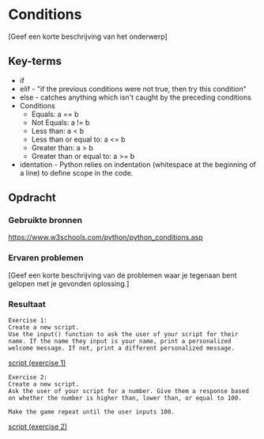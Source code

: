 # Conditions
[Geef een korte beschrijving van het onderwerp]

## Key-terms
- if
- elif - "if the previous conditions were not true, then try this condition"
- else - catches anything which isn't caught by the preceding conditions
- Conditions
    - Equals: a == b
    - Not Equals: a != b
    - Less than: a < b
    - Less than or equal to: a <= b
    - Greater than: a > b
    - Greater than or equal to: a >= b
- identation - Python relies on indentation (whitespace at the beginning of a line) to define scope in the code.

## Opdracht
### Gebruikte bronnen
https://www.w3schools.com/python/python_conditions.asp
### Ervaren problemen
[Geef een korte beschrijving van de problemen waar je tegenaan bent gelopen met je gevonden oplossing.]

### Resultaat

```
Exercise 1:
Create a new script.
Use the input() function to ask the user of your script for their name. If the name they input is your name, print a personalized welcome message. If not, print a different personalized message.
```
[script (exercise 1)](code/05_1.py)


```
Exercise 2:
Create a new script.
Ask the user of your script for a number. Give them a response based on whether the number is higher than, lower than, or equal to 100.

Make the game repeat until the user inputs 100.

```
[script (exercise 2)](code/05_2.py)
